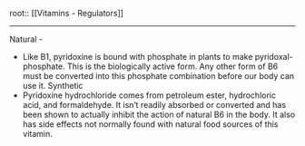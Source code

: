 root:: [[Vitamins - Regulators]]


---

Natural - 
- Like B1, pyridoxine is bound with phosphate in plants to make pyridoxal-phosphate. This is the biologically active form. Any other form of B6 must be converted into this phosphate combination before our body can use it.
Synthetic
- Pyridoxine hydrochloride comes from petroleum ester, hydrochloric acid, and formaldehyde. It isn’t readily absorbed or converted and has been shown to actually inhibit the action of natural B6 in the body. It also has side effects not normally found with natural food sources of this vitamin.
